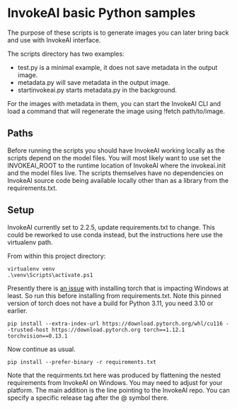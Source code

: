 # InvokeAI basic Python samples
The purpose of these scripts is to generate images you can later bring back and use with InvokeAI interface. 

The scripts directory has two examples:
* test.py is a minimal example, it does not save metadata in the output image.
* metadata.py will save metadata in the output image.
* startinvokeai.py starts metadata.py in the background.

For the images with metadata in them, you can start the InvokeAI CLI and load a command that will regenerate the image using !fetch path/to/image.

## Paths
Before running the scripts you should have InvokeAI working locally as the scripts depend on the model files. You will most likely want to use set the INVOKEAI_ROOT to the runtime location of InvokeAI where the invokeai.init and the model files live. The scripts themselves have no dependencies on InvokeAI source code being available locally other than as a library from the requirements.txt.

## Setup
InvokeAI currently set to 2.2.5, update requirements.txt to change. This could be reworked to use conda instead, but the instructions here use the virtualenv path.

From within this project directory:
```
virtualenv venv
.\venv\Scripts\activate.ps1
```

Presently there is [an issue](https://github.com/invoke-ai/InvokeAI/issues/1409) with installing torch that is impacting Windows at least. So run this before installing from requirements.txt. Note this pinned version of torch does not have a build for Python 3.11, you need 3.10 or earlier.
```
pip install --extra-index-url https://download.pytorch.org/whl/cu116 --trusted-host https://download.pytorch.org torch==1.12.1 torchvision==0.13.1
```

Now continue as usual.

```
pip install --prefer-binary -r requirements.txt
```
Note that the requirments.txt here was produced by flattening the nested requirements from InvokeAI on Windows. You may need to adjust for your platform. The main addition is the line pointing to the InvokeAI repo. You can specify a specific release tag after the @ symbol there.

